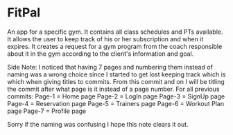# FitPal
An app for a specific gym. It contains all class schedules and PTs available. It allows the user to keep track of his or her subscription and when it expires. It creates a request for a gym program from the coach responsible about it in the gym according to the client's information and goal.



Side Note:
I noticed that having 7 pages and numbering them instead of naming was a wrong choice since I started to get lost keeping track which is which when giving titles to commits. From this commit and on I will be titling the commit after what page is it instead of a page number.
For all previous commits:
                          Page-1 = Home page
                          Page-2 = LogIn page
                          Page-3 = SignUp page
                          Page-4 = Reservation page
                          Page-5 = Trainers page
                          Page-6 = Workout Plan page
                          Page-7 = Profile page
                          
Sorry if the naming was confusing I hope this note clears it out.
